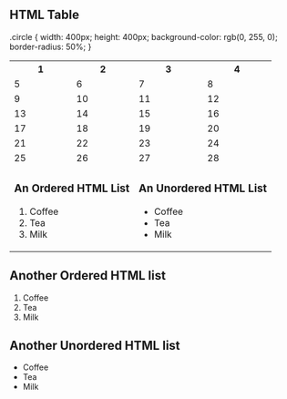 </body>
</html>
<!DOCTYPE html>
<html>
</body>
</html>

<!DOCTYPE html>
<html>
<head>
</head>
<body>

<h2>HTML Table</h2>

<table>
  <tr>
    <th>1</th>
    <th>2</th>
    <th>3</th>
    <th>4</th>
  </tr>

  <tr>
    <td>5</td>
    <td>6</td>
    <td>7</td>
    <td>8</td>
  </tr>

  <tr>
    <td>9</td>
    <td>10</td>
    <td>11</td>
    <td>12</td>
  </tr>

  <tr>
    <td>13</td>
    <td>14</td>
    <td>15</td>
    <td>16</td>
  </tr>
.circle {
        width: 400px;
        height: 400px;
        background-color: rgb(0, 255, 0);
        border-radius: 50%;
      }
  <tr>
    <td>17</td>
    <td>18</td>
    <td>19</td>
    <td>20</td>
  </tr>

  <tr>
    <td>21</td>
    <td>22</td>
    <td>23</td>
    <td>24</td>
  </tr>

  <tr>
    <td>25</td>
    <td>26</td>
    <td>27</td>
    <td>28</td>
  </tr>

  <!-- القوائم داخل الجدول -->
  <tr>
    <td colspan="2">
      <h3>An Ordered HTML List</h3>
      <ol>
        <li>Coffee</li>
        <li>Tea</li>
        <li>Milk</li>
      </ol>
    </td>
    <td colspan="2">
      <h3>An Unordered HTML List</h3>
      <ul>
        <li>Coffee</li>
        <li>Tea</li>
        <li>Milk</li>
      </ul>
    </td>
  </tr>
</table>

<!-- القوائم أسفل الجدول -->
<h2>Another Ordered HTML list</h2>
<ol>
  <li>Coffee</li>
  <li>Tea</li>
  <li>Milk</li>
</ol>

<h2>Another Unordered HTML list</h2>
<ul>
  <li>Coffee</li>
  <li>Tea</li>
  <li>Milk</li>
</ul>
<div class="circle">
</body>
</html>
